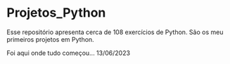 # Projetos_Python

Esse repositório apresenta cerca de 108 exercícios de Python.
São os meu primeiros projetos em Python.

Foi aqui onde tudo começou... 13/06/2023
